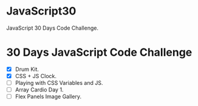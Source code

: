 # JavaScript30

JavaScript 30 Days Code Challenge.

# 30 Days JavaScript Code Challenge

- [x] Drum Kit.
- [x] CSS + JS Clock.
- [ ] Playing with CSS Variables and JS.
- [ ] Array Cardio Day 1.
- [ ] Flex Panels Image Gallery.

